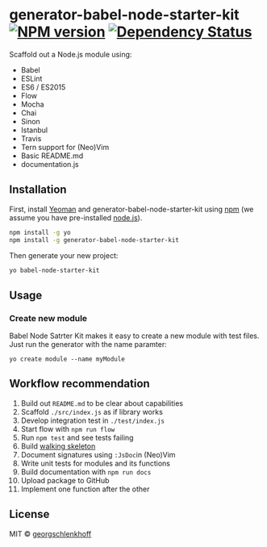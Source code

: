 # generator-babel-node-starter-kit [![NPM version][npm-image]][npm-url] [![Dependency Status][daviddm-image]][daviddm-url]

Scaffold out a Node.js module using:

* Babel
* ESLint
* ES6 / ES2015
* Flow
* Mocha
* Chai
* Sinon
* Istanbul
* Travis
* Tern support for (Neo)Vim
* Basic README.md
* documentation.js

## Installation

First, install [Yeoman](http://yeoman.io) and generator-babel-node-starter-kit using [npm](https://www.npmjs.com/) (we assume you have pre-installed [node.js](https://nodejs.org/)).

```bash
npm install -g yo
npm install -g generator-babel-node-starter-kit
```

Then generate your new project:

```bash
yo babel-node-starter-kit
```
## Usage
### Create new module

Babel Node Satrter Kit makes it easy to create a new module with test files. Just run the generator with the name paramter:

```
yo create module --name myModule
```

## Workflow recommendation

1. Build out `README.md` to be clear about capabilities
1. Scaffold `./src/index.js` as if library works
1. Develop integration test in `./test/index.js`
1. Start flow with `npm run flow`
1. Run `npm test` and see tests failing
1. Build [walking skeleton]
1. Document signatures using `:JsDoc`in (Neo)Vim
1. Write unit tests for modules and its functions
1. Build documentation with `npm run docs`
1. Upload package to GitHub
1. Implement one function after the other

## License

MIT © [georgschlenkhoff](https://github.com/georgschlenkhoff)

[npm-image]: https://badge.fury.io/js/generator-babel-node-starter-kit.svg
[npm-url]: https://npmjs.org/package/generator-babel-node-starter-kit
[daviddm-image]: https://david-dm.org/georgschlenkhoff/generator-babel-node-starter-kit.svg?theme=shields.io
[daviddm-url]: https://david-dm.org/georgschlenkhoff/generator-babel-node-starter-kit
[walking skeleton]: https://codeclimate.com/blog/kickstart-your-next-project-with-a-walking-skeleton
